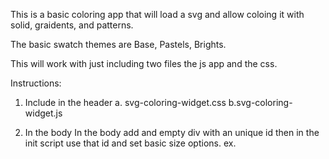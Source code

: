 This is a basic coloring app that will load a svg and allow coloing it with solid, graidents, and patterns.

The basic swatch themes are Base, Pastels, Brights.

This will work with just including two files the js app and the css.

Instructions:

1. Include in the header 
   a. svg-coloring-widget.css
   b.svg-coloring-widget.js
   
3. In the body 
  In the body add and empty div with an unique id then in the init script use that id and set basic size options.
  ex.
      <div id="myColoringApp"></div>
      <script>
        SVGColoringWidget.init('#myColoringApp', {
          width: '100%',
          height: '600px',
          sidebarWidth: '300px'
        });
    </script>
